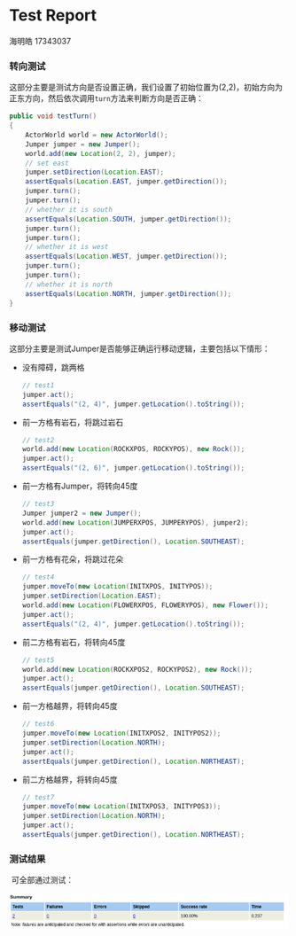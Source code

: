 # Test Report

海明皓 17343037

### 转向测试

​	这部分主要是测试方向是否设置正确，我们设置了初始位置为(2,2)，初始方向为正东方向，然后依次调用`turn`方法来判断方向是否正确：

```java
public void testTurn() 
{
    ActorWorld world = new ActorWorld();
    Jumper jumper = new Jumper();
    world.add(new Location(2, 2), jumper);
    // set east
    jumper.setDirection(Location.EAST);
    assertEquals(Location.EAST, jumper.getDirection());
    jumper.turn();
    jumper.turn();
    // whether it is south
    assertEquals(Location.SOUTH, jumper.getDirection());
    jumper.turn();
    jumper.turn();
    // whether it is west
    assertEquals(Location.WEST, jumper.getDirection());
    jumper.turn();
    jumper.turn();
    // whether it is north
    assertEquals(Location.NORTH, jumper.getDirection());
}
```

### 移动测试

​	这部分主要是测试Jumper是否能够正确运行移动逻辑，主要包括以下情形：

- 没有障碍，跳两格

  ```java
  // test1
  jumper.act();
  assertEquals("(2, 4)", jumper.getLocation().toString());
  ```

- 前一方格有岩石，将跳过岩石

  ```java
  // test2
  world.add(new Location(ROCKXPOS, ROCKYPOS), new Rock());
  jumper.act();
  assertEquals("(2, 6)", jumper.getLocation().toString());
  ```

- 前一方格有Jumper，将转向45度

  ```java
  // test3
  Jumper jumper2 = new Jumper();
  world.add(new Location(JUMPERXPOS, JUMPERYPOS), jumper2);
  jumper.act();
  assertEquals(jumper.getDirection(), Location.SOUTHEAST);
  ```

- 前一方格有花朵，将跳过花朵

  ```java
  // test4
  jumper.moveTo(new Location(INITXPOS, INITYPOS));
  jumper.setDirection(Location.EAST);
  world.add(new Location(FLOWERXPOS, FLOWERYPOS), new Flower());
  jumper.act();
  assertEquals("(2, 4)", jumper.getLocation().toString());
  ```

- 前二方格有岩石，将转向45度

  ```java
  // test5
  world.add(new Location(ROCKXPOS2, ROCKYPOS2), new Rock());
  jumper.act();
  assertEquals(jumper.getDirection(), Location.SOUTHEAST);
  ```

- 前一方格越界，将转向45度

  ```java
  // test6
  jumper.moveTo(new Location(INITXPOS2, INITYPOS2));
  jumper.setDirection(Location.NORTH);
  jumper.act();
  assertEquals(jumper.getDirection(), Location.NORTHEAST);
  ```

- 前二方格越界，将转向45度

  ```java
  // test7
  jumper.moveTo(new Location(INITXPOS3, INITYPOS3));
  jumper.setDirection(Location.NORTH);
  jumper.act();
  assertEquals(jumper.getDirection(), Location.NORTHEAST);
  ```

### 测试结果

​	可全部通过测试：

![1](img/1.png)